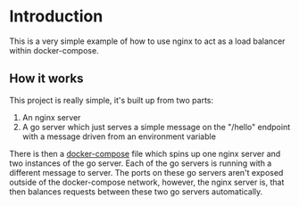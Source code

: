 # Introduction

This is a very simple example of how to use nginx to act as a load balancer within docker-compose.

## How it works

This project is really simple, it's built up from two parts:

1. An nginx server
2. A go server which just serves a simple message on the "/hello" endpoint with a message driven from an environment variable

There is then a [docker-compose](./docker-compose.yml) file which spins up one nginx server and two instances of the go server. Each of the go servers is running with a different message to server. The ports on these go servers aren't exposed outside of the docker-compose network, however, the nginx server is, that then balances requests between these two go servers automatically.

